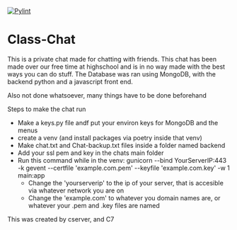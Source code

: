 [![Pylint](https://github.com/01000011-00110111/School-Chat/actions/workflows/pylint.yml/badge.svg?branch=main)](https://github.com/01000011-00110111/School-Chat/actions/workflows/pylint.yml)

# Class-Chat
This is a private chat made for chatting with friends. This chat has been made over our free time at highschool and is in no way made with the best ways you can do stuff. The Database was ran using MongoDB, with the backend python and a javascript front end.

Also not done whatsoever, many things have to be done beforehand

Steps to make the chat run

- Make a keys.py file andf put your environ keys for MongoDB and the menus
- create a venv (and install packages via poetry inside that venv)
- Make chat.txt and Chat-backup.txt files inside a folder named backend
- Add your ssl pem and key in the chats main folder
- Run this command while in the venv: gunicorn --bind YourServerIP:443 -k gevent --certfile 'example.com.pem' --keyfile 'example.com.key' -w 1 main:app
  - Change the 'yourserverip' to the ip of your server, that is accesible via whatever network you are on
  - Change the 'example.com' to whatever you domain names are, or whatever your .pem and .key files are named

This was created by
  cserver, and C7
